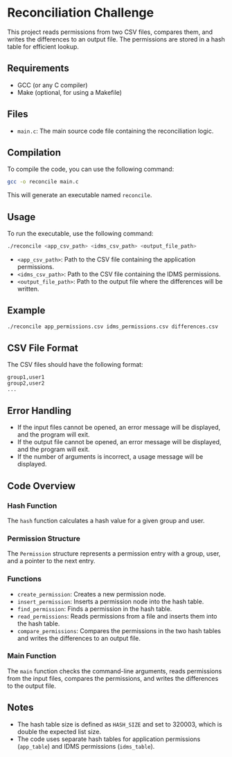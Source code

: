 # Reconciliation Challenge

This project reads permissions from two CSV files, compares them, and writes the differences to an output file. The permissions are stored in a hash table for efficient lookup.

## Requirements

- GCC (or any C compiler)
- Make (optional, for using a Makefile)

## Files

- `main.c`: The main source code file containing the reconciliation logic.

## Compilation

To compile the code, you can use the following command:

```bash
gcc -o reconcile main.c
```

This will generate an executable named `reconcile`.

## Usage

To run the executable, use the following command:

```bash
./reconcile <app_csv_path> <idms_csv_path> <output_file_path>
```

- `<app_csv_path>`: Path to the CSV file containing the application permissions.
- `<idms_csv_path>`: Path to the CSV file containing the IDMS permissions.
- `<output_file_path>`: Path to the output file where the differences will be written.

## Example

```bash
./reconcile app_permissions.csv idms_permissions.csv differences.csv
```

## CSV File Format

The CSV files should have the following format:

```
group1,user1
group2,user2
...
```

## Error Handling

- If the input files cannot be opened, an error message will be displayed, and the program will exit.
- If the output file cannot be opened, an error message will be displayed, and the program will exit.
- If the number of arguments is incorrect, a usage message will be displayed.

## Code Overview

### Hash Function

The `hash` function calculates a hash value for a given group and user.

### Permission Structure

The `Permission` structure represents a permission entry with a group, user, and a pointer to the next entry.

### Functions

- `create_permission`: Creates a new permission node.
- `insert_permission`: Inserts a permission node into the hash table.
- `find_permission`: Finds a permission in the hash table.
- `read_permissions`: Reads permissions from a file and inserts them into the hash table.
- `compare_permissions`: Compares the permissions in the two hash tables and writes the differences to an output file.

### Main Function

The `main` function checks the command-line arguments, reads permissions from the input files, compares the permissions, and writes the differences to the output file.

## Notes

- The hash table size is defined as `HASH_SIZE` and set to 320003, which is double the expected list size.
- The code uses separate hash tables for application permissions (`app_table`) and IDMS permissions (`idms_table`).
